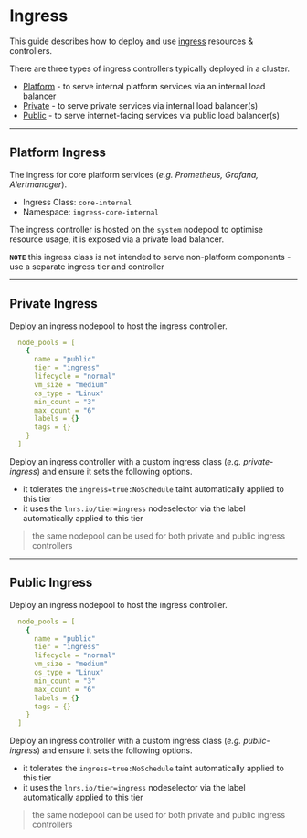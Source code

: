 # Ingress

This guide describes how to deploy and use [ingress](https://kubernetes.io/docs/concepts/services-networking/ingress/) resources & controllers.

There are three types of ingress controllers typically deployed in a cluster.

* [Platform](#platform-ingress) - to serve internal platform services via an internal load balancer
* [Private](#private-ingress) - to serve private services via internal load balancer(s)
* [Public](#public-ingress) - to serve internet-facing services via public load balancer(s)

---

## Platform Ingress

The ingress for core platform services (*e.g. Prometheus, Grafana, Alertmanager*).

* Ingress Class: `core-internal`
* Namespace: `ingress-core-internal`

The ingress controller is hosted on the `system` nodepool to optimise resource usage, it is exposed via a private load balancer.

__`NOTE`__ this ingress class is not intended to serve non-platform components - use a separate ingress tier and controller

---

## Private Ingress

Deploy an ingress nodepool to host the ingress controller.

```yaml
  node_pools = [
    {
      name = "public"
      tier = "ingress"
      lifecycle = "normal"
      vm_size = "medium"
      os_type = "Linux"
      min_count = "3"
      max_count = "6"
      labels = {}
      tags = {}
    }
  ]
```

Deploy an ingress controller with a custom ingress class (*e.g. private-ingress*) and ensure it sets the following options.

* it tolerates the `ingress=true:NoSchedule` taint automatically applied to this tier
* it uses the `lnrs.io/tier=ingress` nodeselector via the label automatically applied to this tier

> the same nodepool can be used for both private and public ingress controllers

---

## Public Ingress

Deploy an ingress nodepool to host the ingress controller.

```yaml
  node_pools = [
    {
      name = "public"
      tier = "ingress"
      lifecycle = "normal"
      vm_size = "medium"
      os_type = "Linux"
      min_count = "3"
      max_count = "6"
      labels = {}
      tags = {}
    }
  ]
```

Deploy an ingress controller with a custom ingress class (*e.g. public-ingress*) and ensure it sets the following options.

* it tolerates the `ingress=true:NoSchedule` taint automatically applied to this tier
* it uses the `lnrs.io/tier=ingress` nodeselector via the label automatically applied to this tier

> the same nodepool can be used for both private and public ingress controllers

